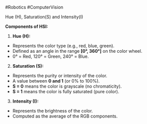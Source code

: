 #Robotics #ComputerVision 

Hue (H), Saturation(S) and Intensity(I)

**Components of HSI:**
1.  **Hue (H):**
- Represents the color type (e.g., red, blue, green).
- Defined as an angle in the range **[0°, 360°]** on the color wheel.
- 0° = Red, 120° = Green, 240° = Blue.

2. **Saturation (S):**
- Represents the purity or intensity of the color.
- A value between **0 and 1** (or 0% to 100%).
- **S = 0** means the color is grayscale (no chromaticity).
- **S = 1** means the color is fully saturated (pure color).

3. **Intensity (I):**
- Represents the brightness of the color.
- Computed as the average of the RGB components.